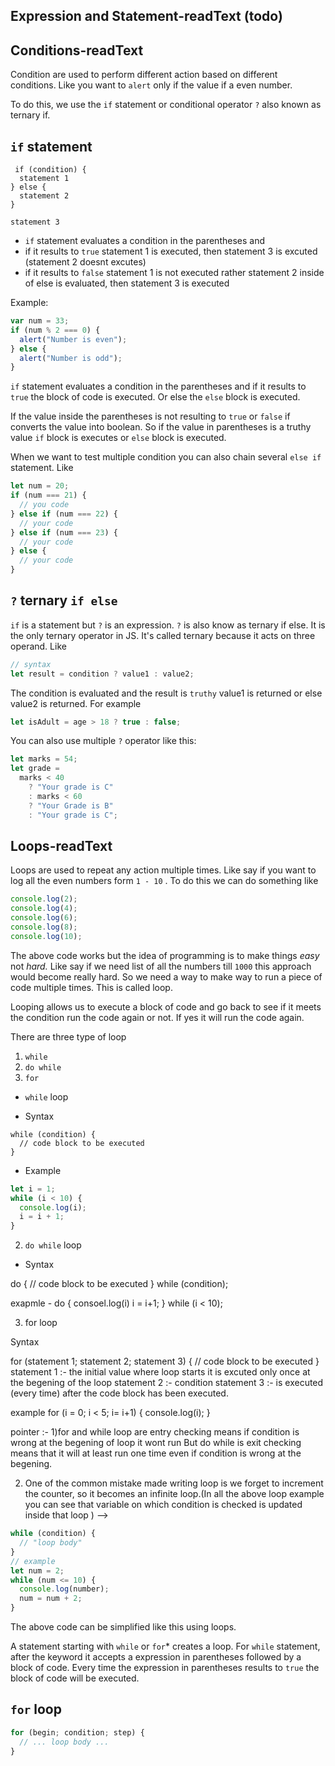 ## Expression and Statement-readText (todo)

## Conditions-readText

Condition are used to perform different action based on different conditions. Like you want to `alert` only if the value if a even number.

To do this, we use the `if` statement or conditional operator `?` also known as ternary if.

## `if` statement

```
 if (condition) {
  statement 1
} else {
  statement 2
}

statement 3
```

- `if` statement evaluates a condition in the parentheses and
- if it results to `true` statement 1 is executed, then statement 3 is excuted (statement 2 doesnt excutes)
- if it results to `false` statement 1 is not executed rather statement 2 inside of else is evaluated, then statement 3 is executed

Example:

```js
var num = 33;
if (num % 2 === 0) {
  alert("Number is even");
} else {
  alert("Number is odd");
}
```

`if` statement evaluates a condition in the parentheses and if it results to `true` the block of code is executed. Or else the `else` block is executed.

If the value inside the parentheses is not resulting to `true` or `false` if converts the value into boolean. So if the value in parentheses is a truthy value `if` block is executes or `else` block is executed.

When we want to test multiple condition you can also chain several `else if` statement. Like

```js
let num = 20;
if (num === 21) {
  // you code
} else if (num === 22) {
  // your code
} else if (num === 23) {
  // your code
} else {
  // your code
}
```

## `?` ternary `if else`

`if` is a statement but `?` is an expression. `?` is also know as ternary if else. It is the only ternary operator in JS. It's called ternary because it acts on three operand. Like

```js
// syntax
let result = condition ? value1 : value2;
```

The condition is evaluated and the result is `truthy` value1 is returned or else value2 is returned. For example

```js
let isAdult = age > 18 ? true : false;
```

You can also use multiple `?` operator like this:

```js
let marks = 54;
let grade =
  marks < 40
    ? "Your grade is C"
    : marks < 60
    ? "Your Grade is B"
    : "Your grade is C";
```

## Loops-readText

Loops are used to repeat any action multiple times. Like say if you want to log all the even numbers form `1 - 10` . To do this we can do something like

```js
console.log(2);
console.log(4);
console.log(6);
console.log(8);
console.log(10);
```

The above code works but the idea of programming is to make things _easy_ not _hard._ Like say if we need list of all the numbers till `1000` this approach would become really hard. So we need a way to make way to run a piece of code multiple times. This is called loop.

Looping allows us to execute a block of code and go back to see if it meets the condition run the code again or not. If yes it will run the code again.

There are three type of loop

1. `while`
2. `do while`
3. `for`

- `while` loop

- Syntax

```
while (condition) {
  // code block to be executed
}
```

- Example

```js
let i = 1;
while (i < 10) {
  console.log(i);
  i = i + 1;
}
```

2. `do while` loop

- Syntax

do { // code block to be executed } while (condition);

exapmle - do { consoel.log(i) i = i+1; } while (i < 10);

3. for loop

Syntax

for (statement 1; statement 2; statement 3) { // code block to be executed } statement 1 :- the initial value where loop starts it is excuted only once at the begening of the loop statement 2 :- condition statement 3 :- is executed (every time) after the code block has been executed.

example for (i = 0; i < 5; i= i+1) { console.log(i); }

pointer :- 1)for and while loop are entry checking means if condition is wrong at the begening of loop it wont run But do while is exit checking means that it will at least run one time even if condition is wrong at the begening.

2. One of the common mistake made writing loop is we forget to increment the counter, so it becomes an infinite loop.(In all the above loop example you can see that variable on which condition is checked is updated inside that loop ) -->

```js
while (condition) {
  // "loop body"
}
// example
let num = 2;
while (num <= 10) {
  console.log(number);
  num = num + 2;
}
```

The above code can be simplified like this using loops.

A statement starting with `while` or `for`\* creates a loop. For `while` statement, after the keyword it accepts a expression in parentheses followed by a block of code. Every time the expression in parentheses results to `true` the block of code will be executed.

## `for` loop

```js
for (begin; condition; step) {
  // ... loop body ...
}
```
